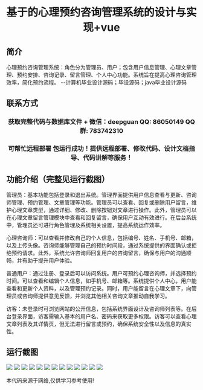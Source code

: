 <p><h1 align="center">基于的心理预约咨询管理系统的设计与实现+vue</h1></p>

## 简介
心理预约咨询管理系统：角色分为管理员、用户；包含用户信息管理、心理文章管理、预约安排、咨询记录、留言管理、个人中心功能。系统旨在提高心理咨询管理效率，简化预约流程。    --计算机毕业设计源码；毕设源码；java毕业设计源码


## 联系方式
<p><h3 align="center">获取完整代码与数据库文件 + 微信：deepguan QQ: 86050149 QQ群: 783742310</h3></p>
<p><h3 align="center">可帮忙远程部署 包运行成功！提供远程部署、修改代码、设计文档指导、代码讲解等服务！</h3></p>

## 功能介绍（完整见运行截图）
管理员：基本功能包括登录和退出系统。管理界面提供用户信息查看与更新、咨询师管理、预约管理、文章管理等功能。管理员可以查看、回复或删除用户留言，维护心理文章类型，通过详细、修改、删除按钮对文章进行操作。此外，管理员可以在心理文章留言管理模块中查看和回复留言，确保用户互动有效进行。在后台系统中，管理员还可进行角色管理及系统相关设置，提高系统运作效率。

心理咨询师：可以查看并修改自己的个人信息，包括编号、姓名、手机号、邮箱，以及上传头像。咨询师能够管理自己的预约时间段，通过系统提供的界面确认或拒绝预约请求。此外，系统允许咨询师回复用户的咨询留言，确保与用户的沟通顺畅，并有助于提升用户体验。

普通用户：通过注册、登录后可以访问系统。用户可预约心理咨询师，并选择预约时间。可以查看和编辑个人信息，如手机号、邮箱等。系统提供个人中心，用户能查看和更新个人资料，以及管理预约记录。同时，用户能留言在心理文章下，向管理员或咨询师提供意见反馈，并浏览其他相关咨询文章推动自我学习。

访客：未登录时可浏览网站的公开信息，包括系统界面设计及咨询师列表等。在后台登录界面，访客需输入基本的用户名、密码来获取更多权限。访客可以查看心理文章列表及其详情页，但无法进行留言或预约，确保系统安全性以及信息的真实性。


## 运行截图
![](https://bs-1329754181.cos.ap-shanghai.myqcloud.com/ssm/PsychologicalAppointmentConsultationManagementSystem/img/001.jpg)
![](https://bs-1329754181.cos.ap-shanghai.myqcloud.com/ssm/PsychologicalAppointmentConsultationManagementSystem/img/002.jpg)
![](https://bs-1329754181.cos.ap-shanghai.myqcloud.com/ssm/PsychologicalAppointmentConsultationManagementSystem/img/003.jpg)
![](https://bs-1329754181.cos.ap-shanghai.myqcloud.com/ssm/PsychologicalAppointmentConsultationManagementSystem/img/004.jpg)
![](https://bs-1329754181.cos.ap-shanghai.myqcloud.com/ssm/PsychologicalAppointmentConsultationManagementSystem/img/005.jpg)
![](https://bs-1329754181.cos.ap-shanghai.myqcloud.com/ssm/PsychologicalAppointmentConsultationManagementSystem/img/006.jpg)
![](https://bs-1329754181.cos.ap-shanghai.myqcloud.com/ssm/PsychologicalAppointmentConsultationManagementSystem/img/007.jpg)
![](https://bs-1329754181.cos.ap-shanghai.myqcloud.com/ssm/PsychologicalAppointmentConsultationManagementSystem/img/008.jpg)
![](https://bs-1329754181.cos.ap-shanghai.myqcloud.com/ssm/PsychologicalAppointmentConsultationManagementSystem/img/009.jpg)
![](https://bs-1329754181.cos.ap-shanghai.myqcloud.com/ssm/PsychologicalAppointmentConsultationManagementSystem/img/010.jpg)
![](https://bs-1329754181.cos.ap-shanghai.myqcloud.com/ssm/PsychologicalAppointmentConsultationManagementSystem/img/011.jpg)
![](https://bs-1329754181.cos.ap-shanghai.myqcloud.com/ssm/PsychologicalAppointmentConsultationManagementSystem/img/012.jpg)
![](https://bs-1329754181.cos.ap-shanghai.myqcloud.com/ssm/PsychologicalAppointmentConsultationManagementSystem/img/013.jpg)

<p>本代码来源于网络,仅供学习参考使用!</p>
